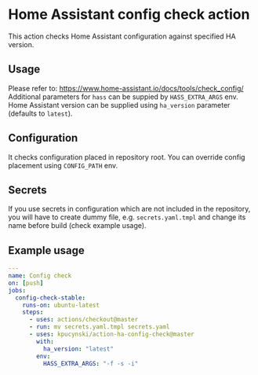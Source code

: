 # Home Assistant config check action

This action checks Home Assistant configuration against specified HA version.

## Usage

Please refer to: https://www.home-assistant.io/docs/tools/check_config/
Additional parameters for `hass` can be suppied by `HASS_EXTRA_ARGS` env.
Home Assistant version can be supplied using `ha_version` parameter (defaults to `latest`).

## Configuration

It checks configuration placed in repository root.
You can override config placement using `CONFIG_PATH` env.

## Secrets

If you use secrets in configuration which are not included in the repository,
you will have to create dummy file, e.g. `secrets.yaml.tmpl` and change its name before build (check example usage).

## Example usage

```yaml
---
name: Config check
on: [push]
jobs:
  config-check-stable:
    runs-on: ubuntu-latest
    steps:
      - uses: actions/checkout@master
      - run: mv secrets.yaml.tmpl secrets.yaml
      - uses: kpucynski/action-ha-config-check@master
        with:
          ha_version: "latest"
        env:
          HASS_EXTRA_ARGS: "-f -s -i"
```
